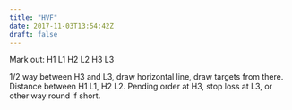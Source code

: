 ```yaml
---
title: "HVF"
date: 2017-11-03T13:54:42Z
draft: false
---
```


Mark out:
  H1 L1
  H2 L2
  H3 L3

1/2 way between H3 and L3, draw horizontal line, draw targets from there.
Distance between H1 L1, H2 L2.
Pending order at H3, stop loss at L3, or other way round if short.
